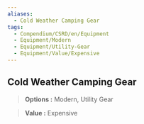 ```yaml
---
aliases:
  - Cold Weather Camping Gear
tags:
  - Compendium/CSRD/en/Equipment
  - Equipment/Modern
  - Equipment/Utility-Gear
  - Equipment/Value/Expensive
---
```

  
    
## Cold Weather Camping Gear    
    
>    
> **Options :** Modern, Utility Gear    
> **Value :** Expensive